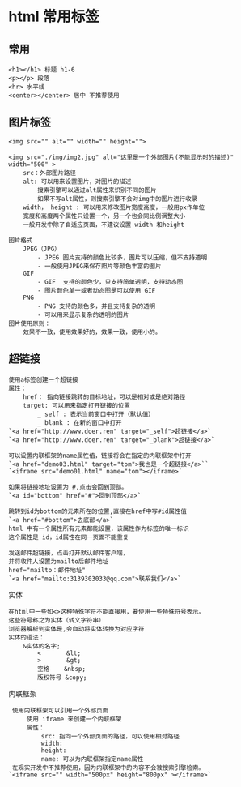 # html 常用标签

## 常用

	<h1></h1> 标题 h1-6
	<p></p> 段落
	<hr> 水平线
	<center></center> 居中 不推荐使用

## 图片标签 <img>

	<img src="" alt="" width="" height="">

	<img src="./img/img2.jpg" alt="这里是一个外部图片(不能显示时的描述)" width="500" >
		src：外部图片路径
		alt: 可以用来设置图片，对图片的描述
			搜索引擎可以通过alt属性来识别不同的图片
			如果不写alt属性，则搜索引擎不会对img中的图片进行收录
		width， height : 可以用来修改图片宽度高度，一般用px作单位
		宽度和高度两个属性只设置一个，另一个也会同比例调整大小
		一般开发中除了自适应页面，不建议设置 width 和height

	图片格式
		JPEG（JPG）
			- JPEG 图片支持的颜色比较多，图片可以压缩，但不支持透明
			- 一般使用JPEG来保存照片等颜色丰富的图片
		GIF
			- GIF  支持的颜色少，只支持简单透明，支持动态图
			- 图片颜色单一或者动态图是可以使用 GIF
		PNG
			- PNG 支持的颜色多，并且支持复杂的透明
			- 可以用来显示复杂的透明的图片
	图片使用原则：
		效果不一致，使用效果好的，效果一致，使用小的。

## 超链接

	使用a标签创建一个超链接
	属性：
		href： 指向链接跳转的目标地址，可以是相对或是绝对路径
		target: 可以用来指定打开链接的位置
			_ self : 表示当前窗口中打开（默认值）
			_ blank : 在新的窗口中打开
	`<a href="http://www.doer.ren" target="_self">超链接</a>`
	`<a href="http://www.doer.ren" target="_blank">超链接</a>`

	可以设置内联框架的name属性值，链接将会在指定的内联框架中打开
	`<a href="demo03.html" target="tom">我也是一个超链接</a>``
	`<iframe src="demo01.html" name="tom"></iframe>`

	如果将链接地址设置为 #,点击会回到顶部。
	`<a id="bottom" href="#">回到顶部</a>`

	跳转到id为bottom的元素所在的位置,直接在href中写#id属性值
	`<a href="#bottom">去底部</a>`
	html 中有一个属性所有元素都能设置，该属性作为标签的唯一标识
	这个属性是 id，id属性在同一页面不能重复

	发送邮件超链接，点击打开默认邮件客户端，
	并将收件人设置为mailto后邮件地址
	href="mailto：邮件地址"
	`<a href="mailto:3139303033@qq.com">联系我们</a>`

实体

	在html中一些如<>这种特殊字符不能直接用，要使用一些特殊符号表示。
	这些符号称之为实体（转义字符串）
	浏览器解析到实体是,会自动将实体转换为对应字符
	实体的语法：
		&实体的名字;
			< 		&lt;
			> 		&gt;
			空格 	  &nbsp;
			版权符号 &copy;

内联框架

	 使用内联框架可以引用一个外部页面
		 使用 iframe 来创建一个内联框架
		 属性：
			 src: 指向一个外部页面的路径，可以使用相对路径
			 width:
			 height:
			 name: 可以为内联框架指定name属性
	 在现实开发中不推荐使用，因为内联框架中的内容不会被搜索引擎检索。
	`<iframe src="" width="500px" height="800px" ></iframe>`
